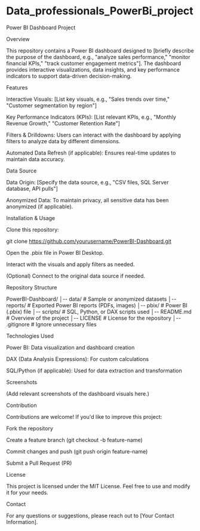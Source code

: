 # Data_professionals_PowerBi_project
Power BI Dashboard Project

Overview

This repository contains a Power BI dashboard designed to [briefly describe the purpose of the dashboard, e.g., "analyze sales performance," "monitor financial KPIs," "track customer engagement metrics"]. The dashboard provides interactive visualizations, data insights, and key performance indicators to support data-driven decision-making.

Features

Interactive Visuals: [List key visuals, e.g., "Sales trends over time," "Customer segmentation by region"]

Key Performance Indicators (KPIs): [List relevant KPIs, e.g., "Monthly Revenue Growth," "Customer Retention Rate"]

Filters & Drilldowns: Users can interact with the dashboard by applying filters to analyze data by different dimensions.

Automated Data Refresh (if applicable): Ensures real-time updates to maintain data accuracy.

Data Source

Data Origin: [Specify the data source, e.g., "CSV files, SQL Server database, API pulls"]

Anonymized Data: To maintain privacy, all sensitive data has been anonymized (if applicable).

Installation & Usage

Clone this repository:

git clone https://github.com/yourusername/PowerBI-Dashboard.git

Open the .pbix file in Power BI Desktop.

Interact with the visuals and apply filters as needed.

(Optional) Connect to the original data source if needed.

Repository Structure

PowerBI-Dashboard/
│-- data/                # Sample or anonymized datasets
│-- reports/             # Exported Power BI reports (PDFs, images)
│-- pbix/                # Power BI (.pbix) file
│-- scripts/             # SQL, Python, or DAX scripts used
│-- README.md            # Overview of the project
│-- LICENSE              # License for the repository
│-- .gitignore           # Ignore unnecessary files

Technologies Used

Power BI: Data visualization and dashboard creation

DAX (Data Analysis Expressions): For custom calculations

SQL/Python (if applicable): Used for data extraction and transformation

Screenshots

(Add relevant screenshots of the dashboard visuals here.)

Contribution

Contributions are welcome! If you'd like to improve this project:

Fork the repository

Create a feature branch (git checkout -b feature-name)

Commit changes and push (git push origin feature-name)

Submit a Pull Request (PR)

License

This project is licensed under the MIT License. Feel free to use and modify it for your needs.

Contact

For any questions or suggestions, please reach out to [Your Contact Information].
